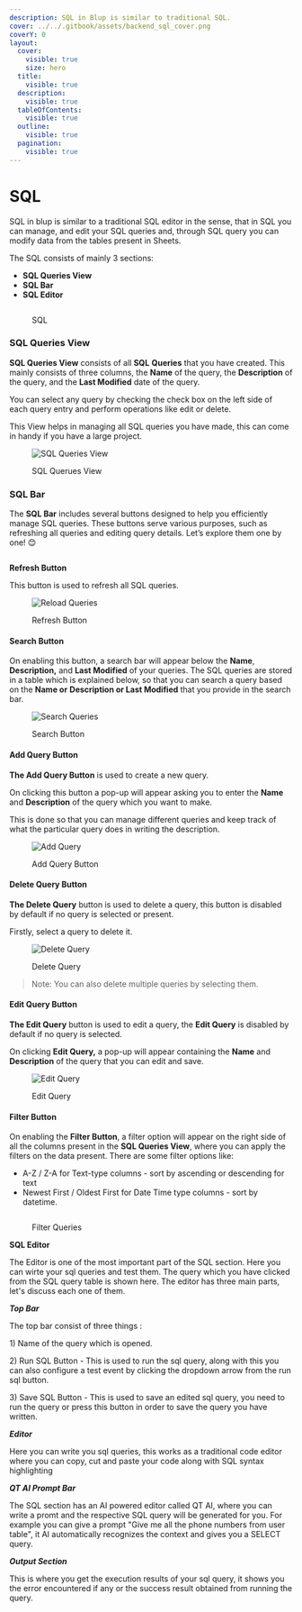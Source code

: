```yaml
---
description: SQL in Blup is similar to traditional SQL.
cover: ../../.gitbook/assets/backend_sql_cover.png
coverY: 0
layout:
  cover:
    visible: true
    size: hero
  title:
    visible: true
  description:
    visible: true
  tableOfContents:
    visible: true
  outline:
    visible: true
  pagination:
    visible: true
---
```


# SQL

SQL in blup is similar to a traditional SQL editor in the sense, that in SQL you can manage, and edit your SQL queries and, through SQL query you can modify data from the tables present in Sheets.

The SQL consists of mainly 3 sections:

* **SQL Queries View**
* **SQL Bar**
* **SQL Editor**

<figure><picture><source srcset="../../.gitbook/assets/light mode.png" media="(prefers-color-scheme: dark)"><img src="../../.gitbook/assets/dark mode.png" alt=""></picture><figcaption><p>SQL</p></figcaption></figure>

### **SQL Queries View**

**SQL Queries View** consists of all **SQL** **Queries** that you have created. This mainly consists of three columns, the **Name** of the query, the **Description** of the query, and the **Last Modified** date of the query.&#x20;

You can select any query by checking the check box on the left side of each query entry and perform operations like edit or delete.&#x20;

This View helps in managing all SQL queries you have made, this can come in handy if you have a large project.

<figure><picture><source srcset="../../.gitbook/assets/SQL Queries View Dark.png" media="(prefers-color-scheme: dark)"><img src="../../.gitbook/assets/SQL Queries View Light.png" alt="SQL Queries View"></picture><figcaption><p>SQL Querues View</p></figcaption></figure>

### SQL Bar

The **SQL Bar** includes several buttons designed to help you efficiently manage SQL queries. These buttons serve various purposes, such as refreshing all queries and editing query details. Let’s explore them one by one! 😊

<figure><picture><source srcset="../../.gitbook/assets/backend_sql_bar_dark.png" media="(prefers-color-scheme: dark)"><img src="../../.gitbook/assets/backend_sql_bar_light.png" alt=""></picture><figcaption></figcaption></figure>

**Refresh Button**

This button is used to refresh all SQL queries.

<figure><picture><source srcset="../../.gitbook/assets/reload_queries_dark.gif" media="(prefers-color-scheme: dark)"><img src="../../.gitbook/assets/reload_queries_ligh.gif" alt="Reload Queries"></picture><figcaption><p>Refresh Button</p></figcaption></figure>

#### **Search Button**

On enabling this button, a search bar will appear below the **Name**, **Description,** and **Last Modified** of your queries. The SQL queries are stored in a table which is explained below, so that you can search a query based on the **Name or** **Description or Last Modified** that you provide in the search bar.

<figure><picture><source srcset="../../.gitbook/assets/search_query_dark.gif" media="(prefers-color-scheme: dark)"><img src="../../.gitbook/assets/search_query_light.gif" alt="Search Queries"></picture><figcaption><p>Search Button</p></figcaption></figure>

#### **Add Query Button**

**The Add Query Button** is used to create a new query.&#x20;

On clicking this button a pop-up will appear asking you to enter the **Name** and **Description** of the query which you want to make.&#x20;

This is done so that you can manage different queries and keep track of what the particular query does in writing the description.

<figure><picture><source srcset="../../.gitbook/assets/add_query_dark.gif" media="(prefers-color-scheme: dark)"><img src="../../.gitbook/assets/add_query_light.gif" alt="Add Query"></picture><figcaption><p>Add Query Button</p></figcaption></figure>

#### **Delete Query Button**

**The Delete Query** button is used to delete a query, this button is disabled by default if no query is selected or present.

Firstly, select a query to delete it.

<figure><picture><source srcset="broken-reference" media="(prefers-color-scheme: dark)"><img src="../../.gitbook/assets/delete_query_light.gif" alt="Delete Query"></picture><figcaption><p>Delete Query</p></figcaption></figure>

> Note: You can also delete multiple queries by selecting them.

#### **Edit Query Button**

**The Edit Query** button is used to edit a query, the **Edit Query** is disabled by default if no query is selected.&#x20;

On clicking **Edit Query,** a pop-up will appear containing the **Name** and **Description** of the query that you can edit and save.

<figure><picture><source srcset="../../.gitbook/assets/edit_query_dark.gif" media="(prefers-color-scheme: dark)"><img src="../../.gitbook/assets/edit_query_light.gif" alt="Edit Query"></picture><figcaption><p>Edit Query</p></figcaption></figure>

#### **Filter Button**

On enabling the **Filter Button**, a filter option will appear on the right side of all the columns present in the **SQL Queries View**, where you can apply the filters on the data present. There are some filter options like:&#x20;

* A-Z / Z-A for Text-type columns - sort by ascending or descending for text
* Newest First / Oldest First for Date Time type columns - sort by datetime.

<figure><picture><source srcset="../../.gitbook/assets/filter_query_dark-ezgif.com-video-speed.gif" media="(prefers-color-scheme: dark)"><img src="../../.gitbook/assets/filter_query_light-ezgif.com-crop-video.gif" alt=""></picture><figcaption><p>Filter Queries</p></figcaption></figure>



**SQL Editor**

The Editor is one of the most important part of the SQL section. Here you can wirte your sql queries and test them. The query which you have clicked from the SQL query table is shown here. The editor has three main parts, let's discuss each one of them.

_**Top Bar**_

The top bar consist of three things : &#x20;

1\) Name of the query which is opened.

2\) Run SQL Button - This is used to run the sql query, along with this you can also configure a test event by clicking the dropdown arrow from the run sql button.&#x20;

3\) Save SQL Button -  This is used to save an edited sql query, you need to run the query or press this button in order to save the query you have written.

_**Editor**_&#x20;

Here you can write you sql queries, this works as a traditional code editor where you can copy, cut and paste your code along with SQL syntax highlighting

_**QT AI Prompt Bar**_

The SQL section has an AI powered editor called QT AI, where you can write a promt and the respective SQL query will be generated for you. For example you can give a prompt "Give me all the phone numbers from user table", it AI automatically recognizes the context and gives you a SELECT query.&#x20;

_**Output Section**_

This is where you get the execution results of your sql query, it shows you the error encountered if any or the success result obtained from running the query.
